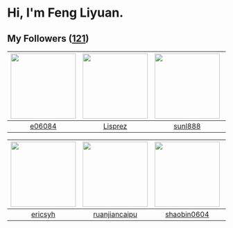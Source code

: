 # Hi, I'm Feng Liyuan.

## My Followers ([121](https://github.com/SunRunAway?tab=followers))

| <img src="https://avatars.githubusercontent.com/u/24450527?v=4" width="150" height="150" /> | <img src="https://avatars.githubusercontent.com/u/14808551?v=4" width="150" height="150" /> | <img src="https://avatars.githubusercontent.com/u/9254545?v=4" width="150" height="150" /> | <img src="https://avatars.githubusercontent.com/u/10414494?v=4" width="150" height="150" /> |
| :-----------------------------------------------------------------------------------------: | :-----------------------------------------------------------------------------------------: | :----------------------------------------------------------------------------------------: | :-----------------------------------------------------------------------------------------: |
|                             [e06084](https://github.com/e06084)                             |                            [Lisprez](https://github.com/Lisprez)                            |                            [sunl888](https://github.com/sunl888)                           |                          [WanFadong](https://github.com/WanFadong)                          |

| <img src="https://avatars.githubusercontent.com/u/10498732?v=4" width="150" height="150" /> | <img src="https://avatars.githubusercontent.com/u/31336171?v=4" width="150" height="150" /> | <img src="https://avatars.githubusercontent.com/u/10383?v=4" width="150" height="150" /> | <img src="https://avatars.githubusercontent.com/u/10694566?v=4" width="150" height="150" /> |
| :-----------------------------------------------------------------------------------------: | :-----------------------------------------------------------------------------------------: | :--------------------------------------------------------------------------------------: | :-----------------------------------------------------------------------------------------: |
|                            [ericsyh](https://github.com/ericsyh)                            |                      [ruanjiancaipu](https://github.com/ruanjiancaipu)                      |                       [shaobin0604](https://github.com/shaobin0604)                      |                         [zhuboshuai](https://github.com/zhuboshuai)                         |